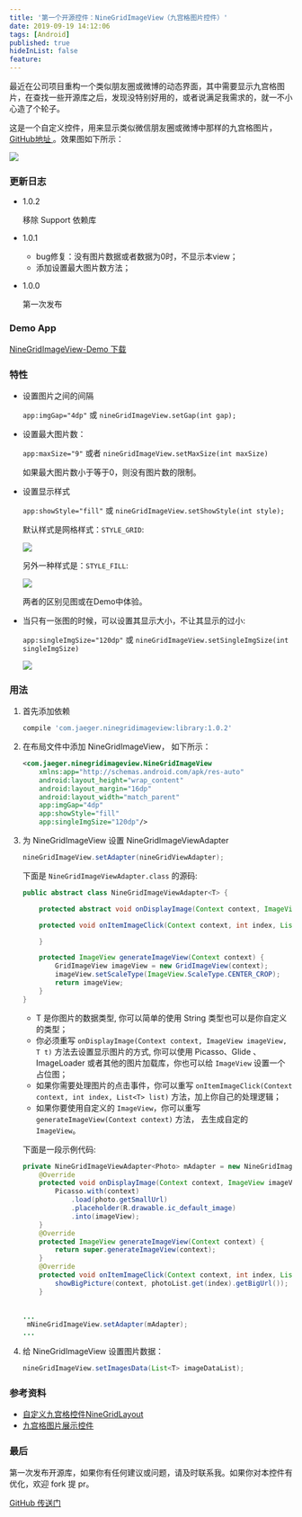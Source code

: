 ```yaml
---
title: '第一个开源控件：NineGridImageView（九宫格图片控件）'
date: 2019-09-19 14:12:06
tags: [Android]
published: true
hideInList: false
feature: 
---
```


最近在公司项目重构一个类似朋友圈或微博的动态界面，其中需要显示九宫格图片，在查找一些开源库之后，发现没特别好用的，或者说满足我需求的，就一不小心造了个轮子。

这是一个自定义控件，用来显示类似微信朋友圈或微博中那样的九宫格图片，[ GitHub地址 ](https://github.com/laobie/NineGridImageView)。效果图如下所示：
<!-- more -->


![](https://lc-qygvx1cc.cn-n1.lcfile.com/ee5906c846ad3346.png)

### 更新日志

+ 1.0.2
 
   移除 Support 依赖库
   
+ 1.0.1 
	
	- bug修复：没有图片数据或者数据为0时，不显示本view；
	- 添加设置最大图片数方法；

+ 1.0.0
	
	第一次发布

### Demo App
[NineGridImageView-Demo 下载](http://fir.im/bkxn)

### 特性
+ 设置图片之间的间隔	

	`app:imgGap="4dp"` 或 `nineGridImageView.setGap(int gap);`
	
+ 设置最大图片数：

	`app:maxSize="9"` 或者 `nineGridImageView.setMaxSize(int maxSize)`

	如果最大图片数小于等于0，则没有图片数的限制。
	
+ 设置显示样式

	`app:showStyle="fill"` 或 `nineGridImageView.setShowStyle(int style);`
	
	默认样式是网格样式：`STYLE_GRID`:
	
	![](https://lc-qygvx1cc.cn-n1.lcfile.com/9cc94e97b4fce73f.png)
	
	另外一种样式是：`STYLE_FILL`:
	
	![](https://lc-qygvx1cc.cn-n1.lcfile.com/0fa728fd90d1b227.png)
	
	两者的区别见图或在Demo中体验。
	
+ 当只有一张图的时候，可以设置其显示大小，不让其显示的过小:

	`app:singleImgSize="120dp"` 或 `nineGridImageView.setSingleImgSize(int singleImgSize)`
	
	![](https://lc-qygvx1cc.cn-n1.lcfile.com/cc9ffd32722ead80.png)

### 用法

1. 首先添加依赖

   ```groovy
   compile 'com.jaeger.ninegridimageview:library:1.0.2'
   ```
	
2. 在布局文件中添加 NineGridImageView， 如下所示：
	
   ``` xml
   <com.jaeger.ninegridimageview.NineGridImageView
       xmlns:app="http://schemas.android.com/apk/res-auto"
       android:layout_height="wrap_content"
       android:layout_margin="16dp"
       android:layout_width="match_parent"
       app:imgGap="4dp"
       app:showStyle="fill"
       app:singleImgSize="120dp"/>
   ```
        
3. 为 NineGridImageView 设置 NineGridImageViewAdapter

   ``` java
   nineGridImageView.setAdapter(nineGridViewAdapter);
   ```

   下面是 `NineGridImageViewAdapter.class` 的源码:
	
   ``` java
   public abstract class NineGridImageViewAdapter<T> {

       protected abstract void onDisplayImage(Context context, ImageView imageView, T t);

       protected void onItemImageClick(Context context, int index, List<T> list) {

       }

       protected ImageView generateImageView(Context context) {
           GridImageView imageView = new GridImageView(context);
           imageView.setScaleType(ImageView.ScaleType.CENTER_CROP);
           return imageView;
       }
   }
   ```
		
   + T 是你图片的数据类型, 你可以简单的使用 String 类型也可以是你自定义的类型；
   + 你必须重写 `onDisplayImage(Context context, ImageView imageView, T t)` 方法去设置显示图片的方式, 你可以使用 Picasso、Glide 、ImageLoader 或者其他的图片加载库，你也可以给 `ImageView` 设置一个占位图；
   + 如果你需要处理图片的点击事件，你可以重写 `onItemImageClick(Context context, int index, List<T> list)` 方法，加上你自己的处理逻辑；
   + 如果你要使用自定义的 `ImageView`，你可以重写 `generateImageView(Context context)` 方法， 去生成自定的 `ImageView`。
	
   下面是一段示例代码:

   ``` java
   private NineGridImageViewAdapter<Photo> mAdapter = new NineGridImageViewAdapter<Photo>() {
       @Override
       protected void onDisplayImage(Context context, ImageView imageView, Photo photo) {
           Picasso.with(context)
               .load(photo.getSmallUrl)
               .placeholder(R.drawable.ic_default_image)
               .into(imageView);
       }
       @Override
       protected ImageView generateImageView(Context context) {
           return super.generateImageView(context);
       }
       @Override
       protected void onItemImageClick(Context context, int index, List<Photo> photoList) {
           showBigPicture(context, photoList.get(index).getBigUrl());
       }

           
   ...
   	mNineGridImageView.setAdapter(mAdapter);
   ...
   ```

4. 给 NineGridImageView 设置图片数据：

   ``` java
   nineGridImageView.setImagesData(List<T> imageDataList);
   ```

### 参考资料
- [自定义九宫格控件NineGridLayout](https://github.com/panyiho/NineGridView)
- [九宫格图片展示控件]( https://github.com/w4lle/NineGridView)
	
### 最后
第一次发布开源库，如果你有任何建议或问题，请及时联系我。如果你对本控件有优化，欢迎 fork 提 pr。

[ GitHub 传送门](https://github.com/laobie/NineGridImageView)



	
	
	 
		


